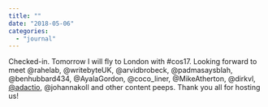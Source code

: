 ```yaml
---
title: ""
date: "2018-05-06"
categories: 
  - "journal"
---
```


Checked-in. Tomorrow I will fly to London with #cos17. Looking forward to meet @rahelab, @writebyteUK, @arvidbrobeck, @padmasaysblah, @benhubbard434, @AyalaGordon, @coco\_liner, @MikeAtherton, @dirkvl, [@adactio](https://micro.blog/adactio), @johannakoll and other content peeps. Thank you all for hosting us!
